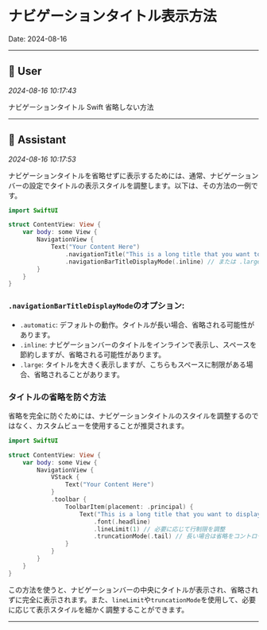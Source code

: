 # ナビゲーションタイトル表示方法

Date: 2024-08-16

---

## 👤 User
*2024-08-16 10:17:43*

ナビゲーションタイトル Swift 省略しない方法

---

## 🤖 Assistant
*2024-08-16 10:17:53*

ナビゲーションタイトルを省略せずに表示するためには、通常、ナビゲーションバーの設定でタイトルの表示スタイルを調整します。以下は、その方法の一例です。

```swift
import SwiftUI

struct ContentView: View {
    var body: some View {
        NavigationView {
            Text("Your Content Here")
                .navigationTitle("This is a long title that you want to display fully")
                .navigationBarTitleDisplayMode(.inline) // または .large
        }
    }
}
```

### `.navigationBarTitleDisplayMode`のオプション:
- `.automatic`: デフォルトの動作。タイトルが長い場合、省略される可能性があります。
- `.inline`: ナビゲーションバーのタイトルをインラインで表示し、スペースを節約しますが、省略される可能性があります。
- `.large`: タイトルを大きく表示しますが、こちらもスペースに制限がある場合、省略されることがあります。

### タイトルの省略を防ぐ方法
省略を完全に防ぐためには、ナビゲーションタイトルのスタイルを調整するのではなく、カスタムビューを使用することが推奨されます。

```swift
import SwiftUI

struct ContentView: View {
    var body: some View {
        NavigationView {
            VStack {
                Text("Your Content Here")
            }
            .toolbar {
                ToolbarItem(placement: .principal) {
                    Text("This is a long title that you want to display fully")
                        .font(.headline)
                        .lineLimit(1) // 必要に応じて行制限を調整
                        .truncationMode(.tail) // 長い場合は省略をコントロール
                }
            }
        }
    }
}
```

この方法を使うと、ナビゲーションバーの中央にタイトルが表示され、省略されずに完全に表示されます。また、`lineLimit`や`truncationMode`を使用して、必要に応じて表示スタイルを細かく調整することができます。

---
